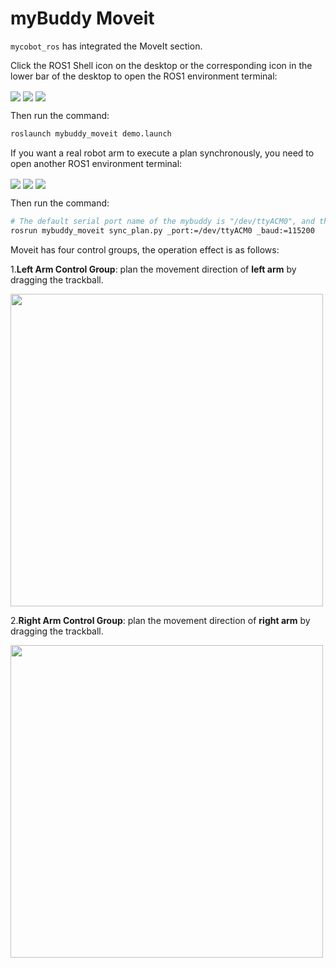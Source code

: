 # myBuddy Moveit

`mycobot_ros` has integrated the MoveIt section.

Click the ROS1 Shell icon on the desktop or the corresponding icon in the lower bar of the desktop to open the ROS1 environment terminal:

 <img src =../../../resourse/17-myBuddy/ROS/17.4.3-1.jpg
 align = "center">
  <img src =../../../resourse/17-myBuddy/ROS/17.4.3-2.jpg
 align = "center">
  <img src =../../../resourse/17-myBuddy/ROS/17.4.3-3.jpg
 align = "center">

Then run the command:

```bash
roslaunch mybuddy_moveit demo.launch
```

If you want a real robot arm to execute a plan synchronously, you need to open another ROS1 environment terminal:

 <img src =../../../resourse/17-myBuddy/ROS/17.4.3-1.jpg
 align = "center">
  <img src =../../../resourse/17-myBuddy/ROS/17.4.3-2.jpg
 align = "center">
  <img src =../../../resourse/17-myBuddy/ROS/17.4.3-3.jpg
 align = "center">

Then run the command:

```bash
# The default serial port name of the mybuddy is "/dev/ttyACM0", and the baud rate is 115200".
rosrun mybuddy_moveit sync_plan.py _port:=/dev/ttyACM0 _baud:=115200
```

Moveit has four control groups, the operation effect is as follows:

1.**Left Arm Control Group**: plan the movement direction of **left arm** by dragging the trackball.

<img src =../../../resourse/17-myBuddy/ROS/17.4.3-6.jpg
width ="500"  align = "center">

2.**Right Arm Control Group**: plan the movement direction of **right arm** by dragging the trackball.

 <img src =../../../resourse/17-myBuddy/ROS/17.4.3-7.jpg
width ="500"  align = "center">

